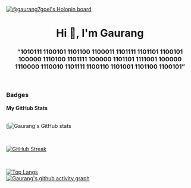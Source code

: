
[![@gaurang7goel's Holopin board](https://holopin.io/api/user/board?user=gaurang7goel)](https://holopin.io/@gaurang7goel)
<h1 align="center">Hi 👋, I'm Gaurang</h1>
<h3 align="center">“1010111 1100101 1101100 1100011 1101111 1101101 1100101 100000 1110100 1101111 100000 1101101 1111001 100000 1110000 1110010 1101111 1100110 1101001 1101100 1100101”</h3>
<br>
<h3> Badges </h3>
<b>My GitHub Stats</b>
<br>
<br>

[![[Gaurang's GitHub stats](https://github-readme-stats.vercel.app/api?username=gaurang7goel&theme=radical&hide_border=true&date_format=M%20j%5B%2C%20Y%5D)](https://github.com/gaurang7goel/github-readme-stats)

<br>

[![GitHub Streak](https://github-readme-streak-stats.herokuapp.com?user=gaurang7goel&theme=radical&hide_border=true&date_format=M%20j%5B%2C%20Y%5D)](https://git.io/streak-stats)

<br>

[![Top Langs](https://github-readme-stats.vercel.app/api/top-langs/?username=gaurang7goel&layout=compact&theme=radical)](https://github.com/gaurang7goel/github-readme-stats)
<br>
[![Gaurang's github activity graph](https://activity-graph.herokuapp.com/graph?username=gaurang7goel&bg_color=000000&color=9e4c98&line=8080c0&point=ffff00&area=true&hide_border=true)](https://github.com/gaurang7goel/github-readme-activity-graph)
<br>
